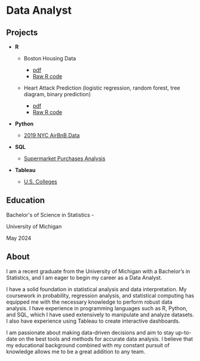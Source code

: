 # Data Analyst

## Projects
- **R**
  - Boston Housing Data
      - [pdf](https://github.com/jbrown124/portfolio/blob/main/code/R/Boston_Housing_Analysis.pdf)
      - [Raw R code](https://github.com/jbrown124/portfolio/blob/main/code/R/Boston_Housing_Analysis.Rmd)
   
  - Heart Attack Prediction (logistic regression, random forest, tree diagram, binary prediction)
      - [pdf](https://github.com/jbrown124/portfolio/blob/main/code/R/Heart%20Attack%20Prediction.pdf) 
      - [Raw R code](https://github.com/jbrown124/portfolio/blob/main/code/R/Heart%20Attack%20Analysis.Rmd) 

- **Python**
  - [2019 NYC AirBnB Data](https://github.com/jbrown124/portfolio/blob/main/code/Python/AirBnB_Analysis.ipynb)
 
- **SQL**
  - [Supermarket Purchases Analysis](https://github.com/jbrown124/portfolio/blob/main/code/SQL/supermarket.sql)

- **Tableau**
  - [U.S. Colleges](https://public.tableau.com/app/profile/jamese.brown/viz/practice2_17220214056670/Dashboard1)

## Education
Bachelor's of Science in Statistics - 

University of Michigan 

May 2024

## About
I am a recent graduate from the University of Michigan with a Bachelor’s in Statistics, and I am eager to begin my career as a Data Analyst.

I have a solid foundation in statistical analysis and data interpretation. My coursework in probability, regression analysis, and statistical computing has equipped me with the necessary knowledge to perform robust data analysis. I have experience in programming languages such as R, Python, and SQL, which I have used extensively to manipulate and analyze datasets. I also have experience using Tableau to create interactive dashboards.

I am passionate about making data-driven decisions and aim to stay up-to-date on the best tools and methods for accurate data analysis. I believe that my educational background combined with my constant pursuit of knowledge allows me to be a great addition to any team.

